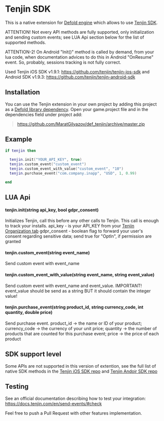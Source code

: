 # Tenjin SDK

This is a native extension for [Defold engine](http://www.defold.com) which allows to use [Tenjin SDK](https://docs.tenjin.com/en/).

ATTENTION! Not every API methods are fully supported, only initialization and sending custom events; see LUA Api section below for the list of supported methods.

ATTENTION-2! On Android "Init()" method is called by demand, from your lua code, when documentation advices to do this in Android "OnResume" event. So, probably, sessions tracking is not fully correct.

Used Tenjin iOS SDK v1.9.1: https://github.com/tenjin/tenjin-ios-sdk and Android SDK v1.9.3: https://github.com/tenjin/tenjin-android-sdk

## Installation

You can use the Tenjin extension in your own project by adding this project as a [Defold library dependency](http://www.defold.com/manuals/libraries/).
Open your game.project file and in the dependencies field under project add:

>https://github.com/MaratGilyazov/def_tenjin/archive/master.zip
## Example
```lua
if tenjin then
  
  tenjin.init("YOUR_API_KEY", true)
  tenjin.custom_event("custom_event")
  tenjin.custom_event_with_value("custom_event", "10")
  tenjin.purchase_event("com.company.inapp", "USD", 1, 0.99)

end
```

## LUA Api
#### tenjin.init(string api_key, bool gdpr_consent)
Initializes Tenjin, call this before any other calls to Tenjin. This call is enough to track your installs. 
api_key - is your API_KEY from your [Tenjin Organization tab](https://tenjin.io/dashboard/organizations)
gdpr_consent - boolean flag to forward your user's consent regarding sensitive data; send true for "OptIn", if permission are granted
#### tenjin.custom_event(string event_name)
Send custom event with event_name
#### tenjin.custom_event_with_value(string event_name, string event_value)
Send custom event with event_name and event_value. 
IMPORTANT! event_value should be send as a string BUT it should contain the integer value!
#### tenjin.purchase_event(string product_id, string currency_code, int quantity, double price)
Send purchase event. product_id -> the name or ID of your product; currency_code -> the currency of your unit price; quantity -> the number of products that are counted for this purchase event; price -> the price of each product

## SDK support level
Some APIs are not supported in this version of extention, see the full list of native SDK methods in the [Tenjin iOS SDK repo](https://github.com/tenjin/tenjin-ios-sdk) and [Tenjin Andoir SDK repo](ttps://github.com/tenjin/tenjin-android-sdk) 

## Testing
See an official documentation describing how to test your integration: https://docs.tenjin.com/en/send-events/#check

Feel free to push a Pull Request with other features implementation.